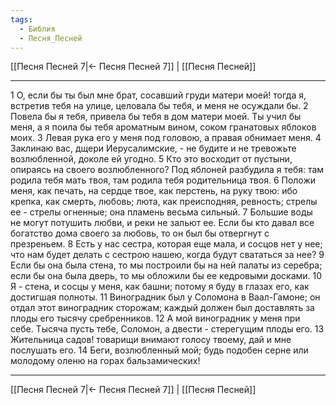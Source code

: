 ```yaml
---
tags:
  - Библия
  - Песня_Песней
---
```

[[Песня Песней 7|← Песня Песней 7]] | [[Песня Песней]]

---
1 О, если бы ты был мне брат, сосавший груди матери моей! тогда я, встретив тебя на улице, целовала бы тебя, и меня не осуждали бы.
2 Повела бы я тебя, привела бы тебя в дом матери моей. Ты учил бы меня, а я поила бы тебя ароматным вином, соком гранатовых яблоков моих.
3 Левая рука его у меня под головою, а правая обнимает меня.
4 Заклинаю вас, дщери Иерусалимские, - не будите и не тревожьте возлюбленной, доколе ей угодно.
5 Кто это восходит от пустыни, опираясь на своего возлюбленного? Под яблоней разбудила я тебя: там родила тебя мать твоя, там родила тебя родительница твоя.
6 Положи меня, как печать, на сердце твое, как перстень, на руку твою: ибо крепка, как смерть, любовь; люта, как преисподняя, ревность; стрелы ее - стрелы огненные; она пламень весьма сильный.
7 Большие воды не могут потушить любви, и реки не зальют ее. Если бы кто давал все богатство дома своего за любовь, то он был бы отвергнут с презреньем.
8 Есть у нас сестра, которая еще мала, и сосцов нет у нее; что нам будет делать с сестрою нашею, когда будут свататься за нее?
9 Если бы она была стена, то мы построили бы на ней палаты из серебра; если бы она была дверь, то мы обложили бы ее кедровыми досками.
10 Я - стена, и сосцы у меня, как башни; потому я буду в глазах его, как достигшая полноты.
11 Виноградник был у Соломона в Ваал-Гамоне; он отдал этот виноградник сторожам; каждый должен был доставлять за плоды его тысячу сребренников.
12 А мой виноградник у меня при себе. Тысяча пусть тебе, Соломон, а двести - стерегущим плоды его.
13 Жительница садов! товарищи внимают голосу твоему, дай и мне послушать его.
14 Беги, возлюбленный мой; будь подобен серне или молодому оленю на горах бальзамических!

---
[[Песня Песней 7|← Песня Песней 7]] | [[Песня Песней]]